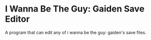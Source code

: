 # I Wanna Be The Guy: Gaiden Save Editor
A program that can edit any of i wanna be the guy: gaiden's save files.
